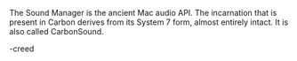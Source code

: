 

The Sound Manager is the ancient Mac audio API. The incarnation that is present in Carbon derives from its System 7 form, almost entirely intact. It is also called CarbonSound.

-creed
